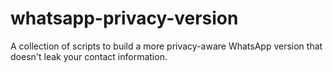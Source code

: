 whatsapp-privacy-version
========================

A collection of scripts to build a more privacy-aware WhatsApp version that doesn't leak your contact information.
